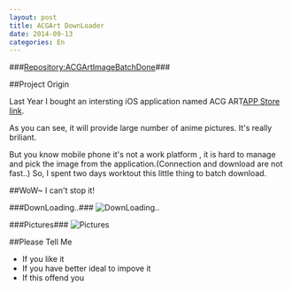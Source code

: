 ```yaml
---
layout: post
title: ACGArt DownLoader
date: 2014-09-13
categories: En
---
```



###[Repository:ACGArtImageBatchDone](https://github.com/Wing-Of-War/ACGArtImageBatchDone)###

##Project Origin

Last Year I bought an intersting iOS application named ACG ART[APP Store link](https://itunes.apple.com/cn/app/acg-art-er-ci-yuan-dong-man/id577006740?mt=8).

As you can see, it will provide large number of anime pictures. It's really briliant.

But you know mobile phone it's not a work platform , it is hard to manage and pick the image from the application.(Connection and download are not fast..)
So, I spent two days worktout this little thing to batch download.




##WoW~ I can't stop it!

###DownLoading..###
![DownLoading..](http://ww3.sinaimg.cn/mw690/56becbc4gw1eka8cay4vkj20it0ca436.jpg)

###Pictures###
![Pictures](http://ww3.sinaimg.cn/mw690/56becbc4gw1eka8cable3j20qr0u7q90.jpg)


##Please Tell Me
* If you like it 
* If you have better ideal to impove it 
* If this offend you